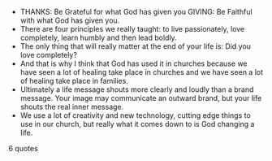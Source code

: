  - THANKS: Be Grateful for what God has given you GIVING: Be Faithful with what God has given you.
 - There are four principles we really taught: to live passionately, love completely, learn humbly and then lead boldly.
 - The only thing that will really matter at the end of your life is: Did you love completely?
 - And that is why I think that God has used it in churches because we have seen a lot of healing take place in churches and we have seen a lot of healing take place in families.
 - Ultimately a life message shouts more clearly and loudly than a brand message. Your image may communicate an outward brand, but your life shouts the real inner message.
 - We use a lot of creativity and new technology, cutting edge things to use in our church, but really what it comes down to is God changing a life.

6 quotes